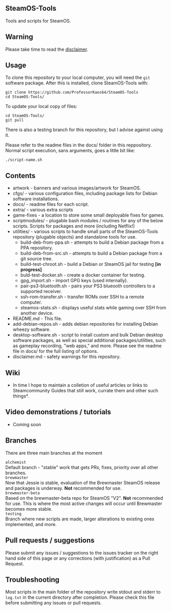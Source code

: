 ## SteamOS-Tools
Tools and scripts for SteamOS.

## Warning

Please take time to read the [disclaimer](https://github.com/ProfessorKaos64/SteamOS-Tools/blob/master/disclaimer.md).

## Usage

To clone this repository to your local computer, you will need the `git` software package. After this is installed, clone SteamOS-Tools with:
```
git clone https://github.com/ProfessorKaos64/SteamOS-Tools
cd SteamOS-Tools/
```

To update your local copy of files:
```
cd SteamOS-Tools/
git pull
```

There is also a testing branch for this repository, but I advise against using it.

Please refer to the readme files in the docs/ folder in this reppository. Normal script execution, sans arguments, goes a little bit like:

```
./script-name.sh
```

## Contents
* artwork - banners and various images/artwork for SteamOS.
* cfgs/ - various configuration files, including package lists for Debian software installations.
* docs/ - readme files for each script.
* extra/ - various extra scripts
* game-fixes - a location to store some small deployable fixes for games.
* scriptmodules/ - plugable bash modules / routines for any of the below scripts. Scripts for packages and more (including Netflix!)
* utilities/ - various scripts to handle small parts of the SteamOS-Tools repository (plugable objects) and standalone tools for use.
  * build-deb-from-ppa.sh - attempts to build a Debian package from a PPA repository.
  * build-deb-from-src.sh - attempts to build a Debian package from a git source tree.
  * build-test-chroot.sh - build a Debian or SteamOS jail for testing **[in progress]**
  * buld-test-docker.sh - create a docker container for testing.
  * gpg_import.sh - import GPG keys (used internally).
  * pair-ps3-bluetooth.sh - pairs your PS3 blueooth controllers to a supported receiver.
  * ssh-rom-transfer.sh - transfer ROMs over SSH to a remote computer.
  * steamos-stats.sh - displays useful stats while gaming over SSH from another device.
* README.md - This file.
* add-debian-repos.sh - adds debian repositories for installing Debian wheezy software.
* desktop-software.sh - script to install custom and bulk Debian desktop software packages, as well as special additional packages/utilities, such as gameplay recording, "web apps," and more. Please see the readme file in docs/ for the full listing of options.
* disclaimer.md - safety warnings for this repository.

## Wiki
- In time I hope to maintain a colletion of useful articles or links to Steamcommunity Guides that still work, currate them and other such things*.

## Video demonstrations / tutorials

* Coming soon

## Branches
There are three main branches at the moment

`alchemist`  
Default branch - "stable" work that gets PRs, fixes, priority over all other branches.  
`brewmaster`  
Now that Jessie is stable, evaluation of the Brewmaster SteamOS release and packages is underway. **Not** recommended for use.  
`brewmaster-beta`  
Based on the brewmaster-beta repo for SteamOS "V2". **Not** recommended for use.  This is where the most active changes will occur until Brewmaster becomes more stable.  
`testing`  
Branch where new scripts are made, larger alterations to existing ones implemented, and more.  

## Pull requests / suggestions
Please submit any issues / suggestions to the issues tracker on the right hand side of this page
or any corrections (with justification) as a Pull Request.

## Troubleshooting
Most scripts in the main folder of the repository write stdout and stderr to `log.txt` in the current directory after completion. Please check this file before submitting any issues or pull requests.
